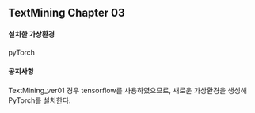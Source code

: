## TextMining Chapter 03

#### 설치한 가상환경
pyTorch

#### 공지사항

TextMining_ver01 경우 tensorflow를 사용하였으므로, 새로운 가상환경을 생성해 PyTorch를 설치한다.
